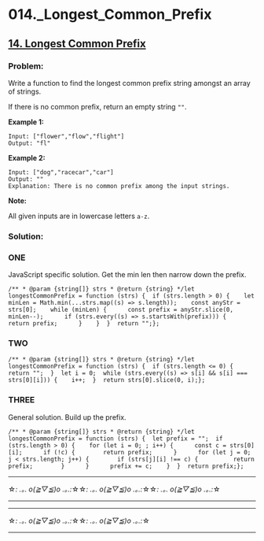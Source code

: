 # 014.\_Longest_Common_Prefix

## [14. Longest Common Prefix](https://leetcode.com/problems/longest-common-prefix/description/)

### Problem:

Write a function to find the longest common prefix string amongst an array of strings.

If there is no common prefix, return an empty string `""`.

**Example 1:**

```
Input: ["flower","flow","flight"]
Output: "fl"
```

**Example 2:**

```
Input: ["dog","racecar","car"]
Output: ""
Explanation: There is no common prefix among the input strings.
```

**Note:**

All given inputs are in lowercase letters `a-z`.

### Solution:

### ONE

JavaScript specific solution. Get the min len then narrow down the prefix.

```
/** * @param {string[]} strs * @return {string} */let longestCommonPrefix = function (strs) {  if (strs.length > 0) {    let minLen = Math.min(...strs.map((s) => s.length));    const anyStr = strs[0];    while (minLen) {      const prefix = anyStr.slice(0, minLen--);      if (strs.every((s) => s.startsWith(prefix))) {        return prefix;      }    }  }  return "";};
```

### TWO

```
/** * @param {string[]} strs * @return {string} */let longestCommonPrefix = function (strs) {  if (strs.length <= 0) {    return "";  }  let i = 0;  while (strs.every((s) => s[i] && s[i] === strs[0][i])) {    i++;  }  return strs[0].slice(0, i);};
```

### THREE

General solution. Build up the prefix.

```
/** * @param {string[]} strs * @return {string} */let longestCommonPrefix = function (strs) {  let prefix = "";  if (strs.length > 0) {    for (let i = 0; ; i++) {      const c = strs[0][i];      if (!c) {        return prefix;      }      for (let j = 0; j < strs.length; j++) {        if (strs[j][i] !== c) {          return prefix;        }      }      prefix += c;    }  }  return prefix;};
```

---

☆*: .｡. o(≧▽≦)o .｡.:*☆☆*: .｡. o(≧▽≦)o .｡.:*☆☆*: .｡. o(≧▽≦)o .｡.:*☆

---

---

☆*: .｡. o(≧▽≦)o .｡.:*☆☆*: .｡. o(≧▽≦)o .｡.:*☆

---
